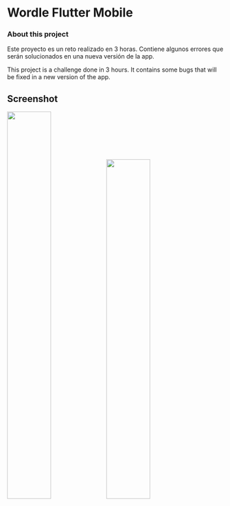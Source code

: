 # Wordle Flutter Mobile

### About this project

Este proyecto es un reto realizado en 3 horas. Contiene algunos errores que serán solucionados en una nueva versión de la app.

This project is a challenge done in 3 hours. It contains some bugs that will be fixed in a new version of the app. 

## Screenshot

<div style="margin-bottom: 5%, display: flex"> 
  <img src="https://user-images.githubusercontent.com/61289713/178368589-5523706d-68cb-4023-8dff-a2b17cef2d6f.png" width="45%" height="900" />
  <img src="https://user-images.githubusercontent.com/61289713/178368650-cfc2e3dd-0842-46a7-9db3-be374da8f6d7.png" width="45%" />
</div>
